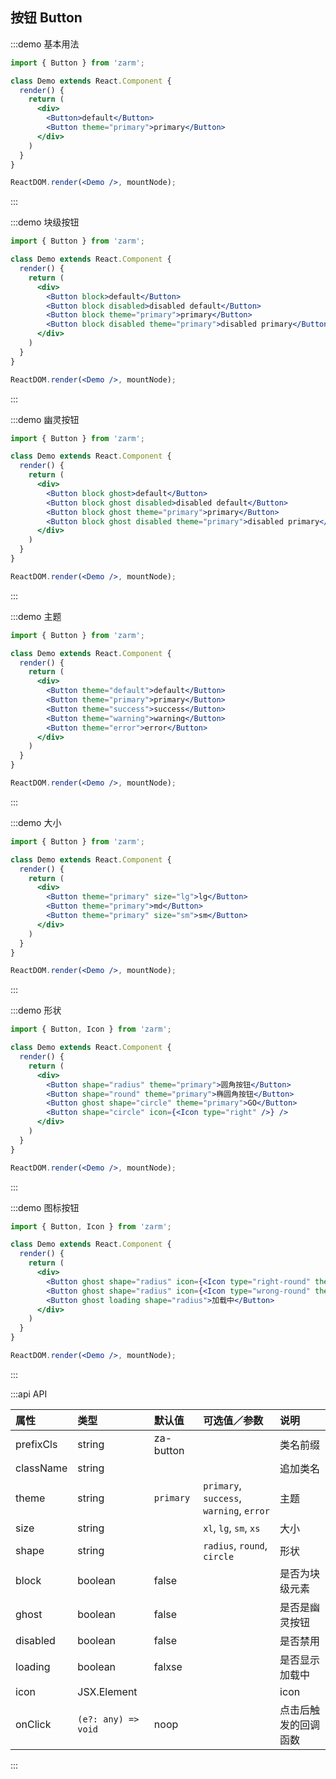 ## 按钮 Button

:::demo 基本用法
```jsx
import { Button } from 'zarm';

class Demo extends React.Component {
  render() {
    return (
      <div>
        <Button>default</Button>
        <Button theme="primary">primary</Button>
      </div>
    )
  }
}

ReactDOM.render(<Demo />, mountNode);
```
:::


:::demo 块级按钮
```jsx
import { Button } from 'zarm';

class Demo extends React.Component {
  render() {
    return (
      <div>
        <Button block>default</Button>
        <Button block disabled>disabled default</Button>
        <Button block theme="primary">primary</Button>
        <Button block disabled theme="primary">disabled primary</Button>
      </div>
    )
  }
}

ReactDOM.render(<Demo />, mountNode);
```
:::


:::demo 幽灵按钮
```jsx
import { Button } from 'zarm';

class Demo extends React.Component {
  render() {
    return (
      <div>
        <Button block ghost>default</Button>
        <Button block ghost disabled>disabled default</Button>
        <Button block ghost theme="primary">primary</Button>
        <Button block ghost disabled theme="primary">disabled primary</Button>
      </div>
    )
  }
}

ReactDOM.render(<Demo />, mountNode);
```
:::


:::demo 主题
```jsx
import { Button } from 'zarm';

class Demo extends React.Component {
  render() {
    return (
      <div>
        <Button theme="default">default</Button>
        <Button theme="primary">primary</Button>
        <Button theme="success">success</Button>
        <Button theme="warning">warning</Button>
        <Button theme="error">error</Button>
      </div>
    )
  }
}

ReactDOM.render(<Demo />, mountNode);
```
:::


:::demo 大小
```jsx
import { Button } from 'zarm';

class Demo extends React.Component {
  render() {
    return (
      <div>
        <Button theme="primary" size="lg">lg</Button>
        <Button theme="primary">md</Button>
        <Button theme="primary" size="sm">sm</Button>
      </div>
    )
  }
}

ReactDOM.render(<Demo />, mountNode);
```
:::


:::demo 形状
```jsx
import { Button, Icon } from 'zarm';

class Demo extends React.Component {
  render() {
    return (
      <div>
        <Button shape="radius" theme="primary">圆角按钮</Button>
        <Button shape="round" theme="primary">椭圆角按钮</Button>
        <Button ghost shape="circle" theme="primary">GO</Button>
        <Button shape="circle" icon={<Icon type="right" />} />
      </div>
    )
  }
}

ReactDOM.render(<Demo />, mountNode);
```
:::


:::demo 图标按钮
```jsx
import { Button, Icon } from 'zarm';

class Demo extends React.Component {
  render() {
    return (
      <div>
        <Button ghost shape="radius" icon={<Icon type="right-round" theme="success" />}>正确</Button>
        <Button ghost shape="radius" icon={<Icon type="wrong-round" theme="error" />}>错误</Button>
        <Button ghost loading shape="radius">加载中</Button>
      </div>
    )
  }
}

ReactDOM.render(<Demo />, mountNode);
```
:::



:::api API

| 属性 | 类型 | 默认值 | 可选值／参数 | 说明 |
| :--- | :--- | :--- | :--- | :--- |
| prefixCls | string | za-button | | 类名前缀 |
| className | string | | | 追加类名 |
| theme | string | `primary` | `primary`, `success`, `warning`, `error` | 主题 |
| size | string | | `xl`, `lg`, `sm`, `xs` | 大小 |
| shape | string | | `radius`, `round`, `circle` | 形状 |
| block | boolean | false | | 是否为块级元素 |
| ghost | boolean | false | | 是否是幽灵按钮 |
| disabled | boolean | false | | 是否禁用 |
| loading | boolean | falxse | | 是否显示加载中 |
| icon | JSX.Element | | | icon |
| onClick | <code>(e?: any) => void</code> | noop | | 点击后触发的回调函数 |

:::
